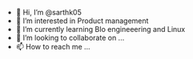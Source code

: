 - 👋 Hi, I’m @sarthk05
- 👀 I’m interested in Product management
- 🌱 I’m currently learning BIo engineeering and Linux
- 💞️ I’m looking to collaborate on ...
- 📫 How to reach me ...

<!---
sarthk05/sarthk05 is a ✨ special ✨ repository because its `README.md` (this file) appears on your GitHub profile.
You can click the Preview link to take a look at your changes.
--->
